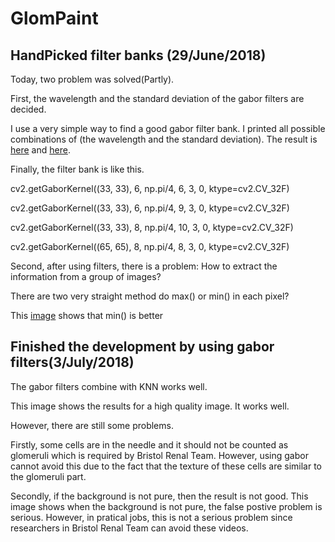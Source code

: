 # GlomPaint 

## HandPicked filter banks (29/June/2018)
Today, two problem was solved(Partly).

First, the wavelength and the standard deviation of the gabor filters are decided.

I use a very simple way to find a good gabor filter bank. I printed all possible combinations of (the wavelength and the standard deviation). The result is [here](https://github.com/ChenxiiGuo/glomDetector/blob/master/developmentLog/images/shortWave.png) and [here](https://github.com/ChenxiiGuo/glomDetector/blob/master/developmentLog/images/longWave.png). 

Finally, the filter bank is like this.

cv2.getGaborKernel((33, 33), 6, np.pi/4, 6, 3, 0, ktype=cv2.CV_32F)

cv2.getGaborKernel((33, 33), 6, np.pi/4, 9, 3, 0, ktype=cv2.CV_32F)

cv2.getGaborKernel((33, 33), 8, np.pi/4, 10, 3, 0, ktype=cv2.CV_32F)

cv2.getGaborKernel((65, 65), 8, np.pi/4, 8, 3, 0, ktype=cv2.CV_32F)

Second, after using filters, there is a problem: How to extract the information from a group of images? 

There are two very straight method do max() or min() in each pixel?

This [image](https://github.com/ChenxiiGuo/glomDetector/blob/master/developmentLog/images/MaxVsMin.png)
shows that min() is better

## Finished the development by using gabor filters(3/July/2018)

The gabor filters combine with KNN works well.

This image shows the results for a high quality image. It works well.

However, there are still some problems. 

Firstly, some cells are in the needle and it should not be counted as glomeruli which is required by Bristol Renal Team. However, using gabor cannot avoid this due to the fact that the texture of these cells are similar to the glomeruli part.

Secondly, if the background is not pure, then the result is not good. This image shows when the background is not pure, the false postive problem is serious. However, in pratical jobs, this is not a serious problem since researchers in Bristol Renal Team can avoid these videos. 
